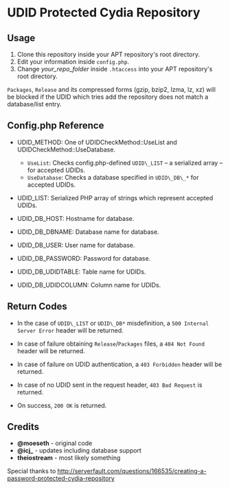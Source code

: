 # UDID Protected Cydia Repository

## Usage

1. Clone this repository inside your APT repository's root directory.
2. Edit your information inside `config.php`.
3. Change *your_repo_folder* inside `.htaccess` into your APT repository's root directory.

`Packages`, `Release` and its compressed forms (gzip, bzip2, lzma, lz, xz) will be blocked if the UDID which tries add the repository does not match a database/list entry.

## Config.php Reference

* UDID\_METHOD: One of UDIDCheckMethod::UseList and UDIDCheckMethod::UseDatabase.
	* `UseList`: Checks config.php-defined `UDID\_LIST` – a serialized array – for accepted UDIDs.
	* `UseDatabase`: Checks a database specified in `UDID\_DB\_*` for accepted UDIDs.

* UDID\_LIST: Serialized PHP array of strings which represent accepted UDIDs.

* UDID\_DB\_HOST: Hostname for database.
* UDID\_DB\_DBNAME: Database name for database.
* UDID\_DB\_USER: User name for database.
* UDID\_DB\_PASSWORD: Password for database.
* UDID\_DB\_UDIDTABLE: Table name for UDIDs.
* UDID\_DB\_UDIDCOLUMN: Column name for UDIDs.

## Return Codes

* In the case of `UDID\_LIST` or `UDID\_DB*` misdefinition, a `500 Internal Server Error` header will be returned.

* In case of failure obtaining `Release`/`Packages` files, a `404 Not Found` header will be returned.

* In case of failure on UDID authentication, a `403 Forbidden` header will be returned.

* In case of no UDID sent in the request header, `403 Bad Request` is returned.

* On success, `200 OK` is returned.

## Credits

* **@moeseth** - original code
* **@icj_** - updates including database support
* **theiostream** - most likely something

Special thanks to http://serverfault.com/questions/166535/creating-a-password-protected-cydia-repository
